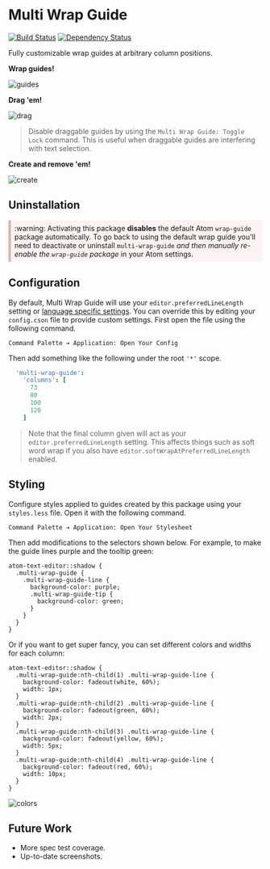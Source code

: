 # Multi Wrap Guide

[![Build Status](https://travis-ci.org/lexicalunit/multi-wrap-guide.svg?branch=master)](https://travis-ci.org/lexicalunit/multi-wrap-guide) [![Dependency Status](https://david-dm.org/lexicalunit/multi-wrap-guide.svg)](https://david-dm.org/lexicalunit/multi-wrap-guide)

Fully customizable wrap guides at arbitrary column positions.

**Wrap guides!**

![guides](https://cloud.githubusercontent.com/assets/1903876/8047184/b1fc4a9c-0e07-11e5-943f-ebffd647c2e0.png)

**Drag 'em!**

![drag](https://cloud.githubusercontent.com/assets/1903876/8047183/b1f95c24-0e07-11e5-9c53-d2e1ba4cd273.gif)

> Disable draggable guides by using the `Multi Wrap Guide: Toggle Lock` command. This is useful when draggable guides are interfering with text selection.

**Create and remove 'em!**

![create](https://cloud.githubusercontent.com/assets/1903876/8047182/b1f6e340-0e07-11e5-8db5-99add2af6646.gif)

## Uninstallation

<div style="background-color: #fcf2f2; border-color: #dFb5b4; border-left: 5px solid #dfb5b4; padding: 0.5em;">:warning: Activating this package <strong>disables</strong> the default Atom <code>wrap-guide</code> package automatically. To go back to using the default wrap guide you'll need to deactivate or uninstall <code>multi-wrap-guide</code> <em>and then manually re-enable the <code>wrap-guide</code> package</em> in your Atom settings.</div>

## Configuration

By default, Multi Wrap Guide will use your `editor.preferredLineLength` setting or [language specific settings](http://blog.atom.io/2014/10/31/language-scoped-config.html). You can override this by editing your `config.cson` file to provide custom settings. First open the file using the following command.

```
Command Palette ➔ Application: Open Your Config
```

Then add something like the following under the root `'*'` scope.

```coffeescript
  'multi-wrap-guide':
    'columns': [
      73
      80
      100
      120
    ]
```

> Note that the final column given will act as your `editor.preferredLineLength` setting. This affects things such as soft word wrap if you also have `editor.softWrapAtPreferredLineLength` enabled.

## Styling

Configure styles applied to guides created by this package using your `styles.less` file. Open it with the following command.

```
Command Palette ➔ Application: Open Your Stylesheet
```

Then add modifications to the selectors shown below. For example, to make the guide lines purple and the tooltip green:

```less
atom-text-editor::shadow {
  .multi-wrap-guide {
    .multi-wrap-guide-line {
      background-color: purple;
      .multi-wrap-guide-tip {
        background-color: green;
      }
    }
  }
}
```

Or if you want to get super fancy, you can set different colors and widths for each column:

```less
atom-text-editor::shadow {
  .multi-wrap-guide:nth-child(1) .multi-wrap-guide-line {
    background-color: fadeout(white, 60%);
    width: 1px;
  }
  .multi-wrap-guide:nth-child(2) .multi-wrap-guide-line {
    background-color: fadeout(green, 60%);
    width: 2px;
  }
  .multi-wrap-guide:nth-child(3) .multi-wrap-guide-line {
    background-color: fadeout(yellow, 60%);
    width: 5px;
  }
  .multi-wrap-guide:nth-child(4) .multi-wrap-guide-line {
    background-color: fadeout(red, 60%);
    width: 10px;
  }
}
```

![colors](https://cloud.githubusercontent.com/assets/1903876/8047181/b1ef283a-0e07-11e5-92b9-5c9afbebf29c.png)

## Future Work

- More spec test coverage.
- Up-to-date screenshots.
